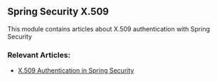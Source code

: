 ## Spring Security X.509

This module contains articles about X.509 authentication with Spring Security 

### Relevant Articles:
- [X.509 Authentication in Spring Security](http://www.baeldung.com/x-509-authentication-in-spring-security)
